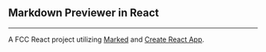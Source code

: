 ## Markdown Previewer in React
*******

A FCC React project utilizing [Marked](https://github.com/chjj/marked) and [Create React App](https://github.com/facebookincubator/create-react-app).